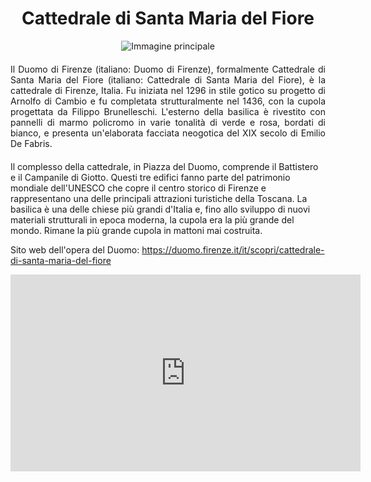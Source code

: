 <!-- Use the following commented lines to include monument coordinates and attributes (leave empty lines if the monument has no additional info)
43.7733076894411 11.25601920841498
Religious Monument, Church
accessible, guided tours, art, architecture
Il capolavoro di Brunelleschi
-->

<h1 align="center">Cattedrale di Santa Maria del Fiore</h1>

<center>
  <img src="https://tourismmedia.italia.it/is/image/mitur/800X500_cupola_brunelleschi?wid=1240&hei=500&fit=constrain,1&fmt=webp" alt="Immagine principale">
</center>


<p align="justify" style="margin-top:20px;margin-bottom:20px;">
Il Duomo di Firenze (italiano: Duomo di Firenze), formalmente Cattedrale di Santa Maria del Fiore (italiano: Cattedrale di Santa Maria del Fiore), è la cattedrale di Firenze, Italia. Fu iniziata nel 1296 in stile gotico su progetto di Arnolfo di Cambio e fu completata strutturalmente nel 1436, con la cupola progettata da Filippo Brunelleschi. L'esterno della basilica è rivestito con pannelli di marmo policromo in varie tonalità di verde e rosa, bordati di bianco, e presenta un'elaborata facciata neogotica del XIX secolo di Emilio De Fabris.

Il complesso della cattedrale, in Piazza del Duomo, comprende il Battistero e il Campanile di Giotto. Questi tre edifici fanno parte del patrimonio mondiale dell'UNESCO che copre il centro storico di Firenze e rappresentano una delle principali attrazioni turistiche della Toscana. La basilica è una delle chiese più grandi d'Italia e, fino allo sviluppo di nuovi materiali strutturali in epoca moderna, la cupola era la più grande del mondo. Rimane la più grande cupola in mattoni mai costruita.
</p>

<p>
Sito web dell'opera del Duomo: <a href="https://duomo.firenze.it/it/scopri/cattedrale-di-santa-maria-del-fiore">https://duomo.firenze.it/it/scopri/cattedrale-di-santa-maria-del-fiore</a>
</p>

<center>

<iframe width="560" height="315" src="https://www.youtube.com/embed/QdbT0I4G6ds?si=hmOIb_E42YfLYnth" title="YouTube video player" frameborder="0" allow="accelerometer; autoplay; clipboard-write; encrypted-media; gyroscope; picture-in-picture; web-share" allowfullscreen></iframe></br>

<!--
<audio style="margin-top:20px;margin-bottom:20px;max-width:100%;" src="https://dl.dropboxusercontent.com/s/ujmvjjwy7s4iode/audio.mp3" controls>
Your browser does not support the audio tag.
</audio>
-->

</center>

<img src="https://solaris.micc.unifi.it/pixel.png?3" height=1 width=1>
